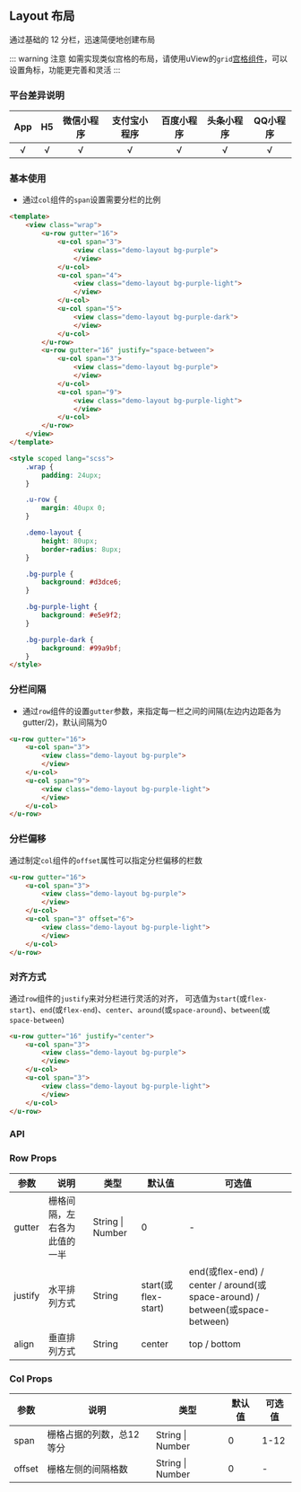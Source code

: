 ## Layout 布局

通过基础的 12 分栏，迅速简便地创建布局  

::: warning 注意
如需实现类似宫格的布局，请使用uView的`grid`[宫格组件](/components/grid.html)，可以设置角标，功能更完善和灵活
:::

### 平台差异说明

|App|H5|微信小程序|支付宝小程序|百度小程序|头条小程序|QQ小程序|
|:-:|:-:|:-:|:-:|:-:|:-:|:-:|
|√|√|√|√|√|√|√|

### 基本使用

- 通过`col`组件的`span`设置需要分栏的比例

```html
<template>
	<view class="wrap">
		<u-row gutter="16">
			<u-col span="3">
				<view class="demo-layout bg-purple">
				</view>
			</u-col>
			<u-col span="4">
				<view class="demo-layout bg-purple-light">
				</view>
			</u-col>
			<u-col span="5">
				<view class="demo-layout bg-purple-dark">
				</view>
			</u-col>
		</u-row>
		<u-row gutter="16" justify="space-between">
			<u-col span="3">
				<view class="demo-layout bg-purple">
				</view>
			</u-col>
			<u-col span="9">
				<view class="demo-layout bg-purple-light">
				</view>
			</u-col>
		</u-row>
	</view>
</template>

<style scoped lang="scss">
	.wrap {
		padding: 24upx;
	}

	.u-row {
		margin: 40upx 0;
	}

	.demo-layout {
		height: 80upx;
		border-radius: 8upx;
	}

	.bg-purple {
		background: #d3dce6;
	}

	.bg-purple-light {
		background: #e5e9f2;
	}

	.bg-purple-dark {
		background: #99a9bf;
	}
</style>
```

### 分栏间隔

- 通过`row`组件的设置`gutter`参数，来指定每一栏之间的间隔(左边内边距各为gutter/2)，默认间隔为0

```html
<u-row gutter="16">
	<u-col span="3">
		<view class="demo-layout bg-purple">
		</view>
	</u-col>
	<u-col span="9">
		<view class="demo-layout bg-purple-light">
		</view>
	</u-col>
</u-row>
```

### 分栏偏移

通过制定`col`组件的`offset`属性可以指定分栏偏移的栏数

```html
<u-row gutter="16">
	<u-col span="3">
		<view class="demo-layout bg-purple">
		</view>
	</u-col>
	<u-col span="3" offset="6">
		<view class="demo-layout bg-purple-light">
		</view>
	</u-col>
</u-row>
```

### 对齐方式

通过`row`组件的`justify`来对分栏进行灵活的对齐，
可选值为`start`(或`flex-start`)、`end`(或`flex-end`)、`center`、`around`(或`space-around`)、`between`(或`space-between`)

```html
<u-row gutter="16" justify="center">
	<u-col span="3">
		<view class="demo-layout bg-purple">
		</view>
	</u-col>
	<u-col span="3">
		<view class="demo-layout bg-purple-light">
		</view>
	</u-col>
</u-row>
```

### API

### Row Props

| 参数          | 说明            | 类型            | 默认值             |  可选值   |
|-------------  |---------------- |---------------|------------------ |-------- |
| gutter | 栅格间隔，左右各为此值的一半  | String \| Number | 0 | - |
| justify | 水平排列方式  | String | start(或flex-start) | end(或flex-end) / center / around(或space-around) / between(或space-between) |
| align | 垂直排列方式 | String | center | top / bottom |

### Col Props

| 参数          | 说明            | 类型            | 默认值             |  可选值   |
|-------------  |---------------- |---------------|------------------ |-------- |
| span | 栅格占据的列数，总12等分  | String \| Number | 0 | 1-12 |
| offset | 栅格左侧的间隔格数  | String \| Number | 0 | - |

